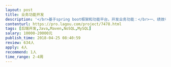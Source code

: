 ```yaml
---                
layout: post       
title: 业务功能开发           
description: '</br>基于spring boot框架和功能平台，开发业务功能：</br>一、绩效考核模块。指标制定、评价、预警，规则设置，业务展示；</br>二、预算管理。预算制定、执行、监督、管理，规则制定，预警展示；</br>三、工作管理。下达工作任务、执行、监督、管理、规则、预警、业务展示；</br>四、办理单据。下达、执行、回报、规则、预警、业务展现；</br>五、事务办理模块；</br>六、大数据图形报表展现；</br>七、动态福利规则、条件、展现；</br>八、单点登录，用户名、手机号。</br>'     
contenturl: https://pro.lagou.com/project/7478.html      
tags: [后端开发,Java,Maven,NoSQL,MySQL]            
salary: 10000-20000元          
publish_time: 2018-04-25 08:40:59         
review: 634人                   
apply: 4人                   
recommend: 1人                   
time_range: 2-4周              
---                 
```

